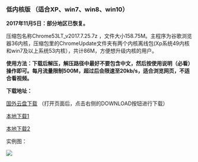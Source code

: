 ### 低内核版 （适合XP、win7、win8、win10）

**2017年11月5日：部分地区已恢复。**

压缩包名称Chrome53LT_v2017.7.25.7z ，文件大小158.75M。主程序为谷歌浏览器36内核，压缩包里的ChromeUpdate文件夹有两个内核离线包(Xp系统49内核和win7及以上系统53内核），共计86M，方便想升级内核的用户。

**使用方法：下载后解压，解压路径中最好不要包含中文，然后按使用说明（必看）操作即可。每月流量限制500M，超过后会限速至20kb/s，适合浏览网页，不适合看视频。**

**下载地址：**

[国外云盘下载](https://nofile.io/f/TgvONf3EKvq/Chrome53LT_v2017.7.25.7z) （打开页面后，点击右侧的DOWNLOAD按钮进行下载）

[本地下载1](http://45.32.141.248:8000/f/4800358df9/?raw=1)

[本地下载2](http://108.61.224.82:8000/f/a4055a64f1/?raw=1)

实例图：

![](https://raw.githubusercontent.com/Alvin9999/pac2/master/53LT002.PNG)

